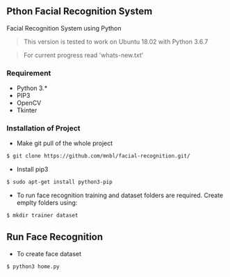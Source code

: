 ## Pthon Facial Recognition System
Facial Recognition System using Python

> This version is tested to work on Ubuntu 18.02 with Python 3.6.7

> For current progress read 'whats-new.txt' 

### Requirement
- Python 3.*
- PIP3
- OpenCV
- Tkinter

### Installation of Project

- Make git pull of the whole project
```sh
$ git clone https://github.com/mnbl/facial-recognition.git/
```
- Install pip3
```sh
$ sudo apt-get install python3-pip
```
- To run face recognition training and dataset folders are required. Create emplty folders using: 
```sh
$ mkdir trainer dataset
```

## Run Face Recognition
- To create face dataset
```sh
$ python3 home.py
```